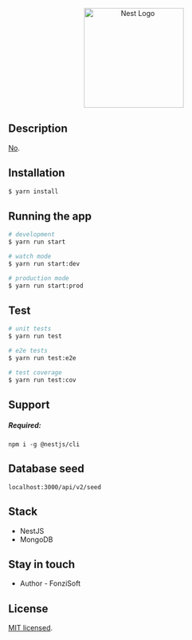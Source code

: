 <p align="center">
  <a href="http://nestjs.com/" target="blank"><img src="https://nestjs.com/img/logo-small.svg" width="200" alt="Nest Logo" /></a>
</p>

## Description

[No](https://github.com/).

## Installation

```bash
$ yarn install
```

## Running the app

```bash
# development
$ yarn run start

# watch mode
$ yarn run start:dev

# production mode
$ yarn run start:prod
```

## Test

```bash
# unit tests
$ yarn run test

# e2e tests
$ yarn run test:e2e

# test coverage
$ yarn run test:cov
```

## Support

##### Required:
```
npm i -g @nestjs/cli
```

## Database seed
```
localhost:3000/api/v2/seed
```

## Stack
* NestJS
* MongoDB

## Stay in touch

- Author - FonziSoft

## License

[MIT licensed](LICENSE).
